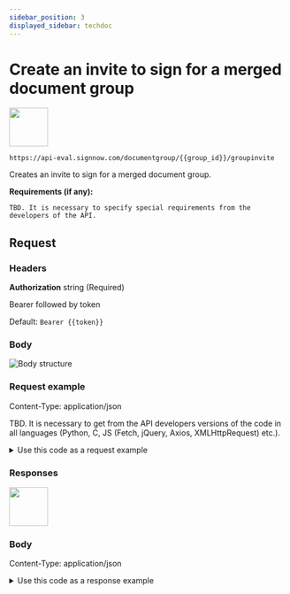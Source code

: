 ```yaml
---
sidebar_position: 3
displayed_sidebar: techdoc
---
```


# Create an invite to sign for a merged document group

[<img src="/img/api/post.png" width="70"/>](post.png)
    
    https://api-eval.signnow.com/documentgroup/{{group_id}}/groupinvite
 
 Creates an invite to sign for a merged document group. 

 **Requirements (if any):**

    TBD. It is necessary to specify special requirements from the developers of the API.

## Request

### Headers

**Authorization** string (Required)

Bearer followed by token

Default: `Bearer {{token}}`

### Body

![Body structure](/img/api/str.png "Body structure")


### Request example
Content-Type: application/json

TBD. It is necessary to get from the API developers versions of the code in all languages (Python, C, JS (Fetch, jQuery, Axios, XMLHttpRequest) etc.).

<details>
  <summary>Use this code as a request example</summary>

```
curl --location --request POST 'https://api-eval.signnow.com/documentgroup/{{group_id}}/groupinvite' \
--header 'Content-Type: application/json' \
--header 'Authorization: Bearer {{token}}' \
--data-raw
'{
    "invite_steps": [
        {
            "order": 1,
            "invite_emails": [
                {
                    "email": "{{signer_email}}",
                    "subject": "Signer 1",
                    "expiration_days": 30
                }
            ],
            "invite_actions": [
                {
                    "email": "{{signer_email}}",
                    "role_name": "Signer 1",
                    "action": "sign",
                    "document_id": "{{doc_id1}}",
                    "allow_reassign": "0",
                    "decline_by_signature": "0"
                },
                {
                    "email": "{{signer_email}}",
                    "role_name": "Signer 1",
                    "action": "sign",
                    "document_id": "{{doc_id2}}",
                    "allow_reassign": "0",
                    "decline_by_signature": "0"
                }
            ]
        }
    ],
    "completion_emails": [],
    "sign_as_merged": true
}'

```
</details>

### Responses

[<img src="/img/api/200.png" width="70"/>](200.png)

### Body

Content-Type: application/json

<details>
  <summary>Use this code as a response example</summary>

```
Code for response example. TBD. 
It is necessary to specify the response code from the developers of the API.
```
</details>